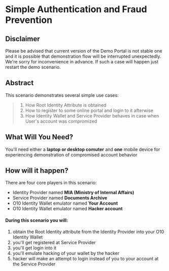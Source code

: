 ﻿# Simple Authentication and Fraud Prevention

## Disclaimer
Please be advised that current version of the Demo Portal is not stable one and it is possible that demonstration flow will be interrupted unexpectedly.
We're sorry for inconvenience in advance. If such a case will happen just restart the demo scenario.

## Abstract
This scenario demonstrates several simple use cases:

>    1. How Root Identity Attribute is obtained
>    2. How to register to some online portal and login to it afterwise
>    3. How Identity Wallet and Service Provider behaves in case when User's account was compromized

## What Will You Need?
You'll need either a **laptop or desktop comuter** and **one** mobile device for experiencing demonstration of compromised account behavior

## How will it happen?
There are four core players in this scenario:
    
 - Identity Provider named **MIA (Ministry of Internal Affairs)**
 - Service Provider named **Documents Archive**
 - O10 Identity Wallet emulator named **Your Account**
 - O10 Identity Wallet emulator named **Hacker account**

#### During this scenario you will:
  1. obtain the Root Identity attribute from the Identity Provider into your O10 Identity Wallet
  2. you'll get registered at Service Provider 
  3. you'll get login into it
  4. you'll emulate hacking of your wallet by the hacker
  5. hacker will make an attempt to login instead of you to your account at the Service Provider